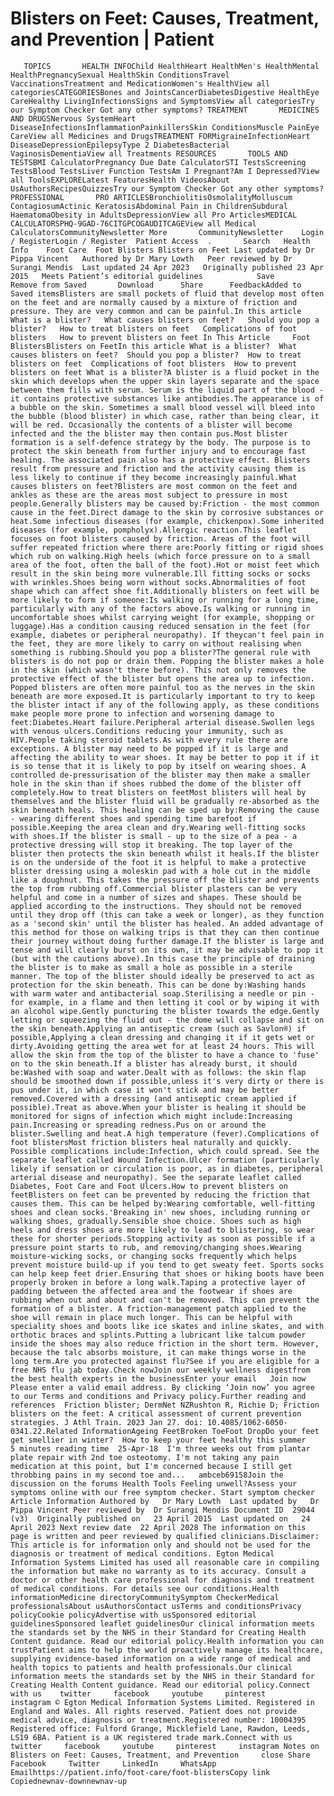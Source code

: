 # Blisters on Feet: Causes, Treatment, and Prevention | Patient

       TOPICS       HEALTH INFOChild HealthHeart HealthMen's HealthMental HealthPregnancySexual HealthSkin ConditionsTravel VaccinationsTreatment and MedicationWomen's HealthView all categoriesCATEGORIESBones and JointsCancerDiabetesDigestive HealthEye CareHealthy LivingInfectionsSigns and SymptomsView all categoriesTry our Symptom Checker Got any other symptoms? TREATMENT       MEDICINES AND DRUGSNervous SystemHeart DiseaseInfectionsInflammationPainkillersSkin ConditionsMuscle PainEye CareView all Medicines and DrugsTREATMENT FORMigraineInfectionHeart DiseaseDepressionEpilepsyType 2 DiabetesBacterial VaginosisDementiaView all Treatments RESOURCES       TOOLS AND TESTSBMI CalculatorPregnancy Due Date CalculatorSTI TestsScreening TestsBlood TestsLiver Function TestsAm I Pregnant?Am I Depressed?View all ToolsEXPLORELatest FeaturesHealth VideosAbout UsAuthorsRecipesQuizzesTry our Symptom Checker Got any other symptoms? PROFESSIONAL       PRO ARTICLESBronchiolitisOsmolalityMolluscum ContagiosumActinic KeratosisAbdominal Pain in ChildrenSubdural HaematomaObesity in AdultsDepressionView all Pro ArticlesMEDICAL CALCULATORSPHQ-9GAD-76CITGPCOGAUDITCAGEView all Medical CalculatorsCommunityNewsletter More       CommunityNewsletter    Login / RegisterLogin / Register  Patient Access  .       Search   Health Info    Foot Care  Foot Blisters Blisters on Feet Last updated by Dr Pippa Vincent   Authored by Dr Mary Lowth   Peer reviewed by Dr Surangi Mendis  Last updated 24 Apr 2023   Originally published 23 Apr 2015   Meets Patient’s editorial guidelines            Save       Remove from Saved       Download      Share      FeedbackAdded to  Saved itemsBlisters are small pockets of fluid that develop most often on the feet and are normally caused by a mixture of friction and pressure. They are very common and can be painful.In this article   What is a blister?   What causes blisters on feet?   Should you pop a blister?   How to treat blisters on feet   Complications of foot blisters   How to prevent blisters on feet In This Article     Foot BlistersBlisters on FeetIn this article What is a blister?  What causes blisters on feet?  Should you pop a blister?  How to treat blisters on feet  Complications of foot blisters  How to prevent blisters on feet What is a blister?A blister is a fluid pocket in the skin which develops when the upper skin layers separate and the space between them fills with serum. Serum is the liquid part of the blood - it contains protective substances like antibodies.The appearance is of a bubble on the skin. Sometimes a small blood vessel will bleed into the bubble (blood blister) in which case, rather than being clear, it will be red. Occasionally the contents of a blister will become infected and the the blister may then contain pus.Most blister formation is a self-defence strategy by the body. The purpose is to protect the skin beneath from further injury and to encourage fast healing. The associated pain also has a protective effect. Blisters result from pressure and friction and the activity causing them is less likely to continue if they become increasingly painful.What causes blisters on feet?Blisters are most common on the feet and ankles as these are the areas most subject to pressure in most people.Generally blisters may be caused by:Friction - the most common cause in the feet.Direct damage to the skin by corrosive substances or heat.Some infectious diseases (for example, chickenpox).Some inherited diseases (for example, pompholyx).Allergic reaction.This leaflet focuses on foot blisters caused by friction. Areas of the foot will suffer repeated friction where there are:Poorly fitting or rigid shoes which rub on walking.High heels (which force pressure on to a small area of the foot, often the ball of the foot).Hot or moist feet which result in the skin being more vulnerable.Ill fitting socks or socks with wrinkles.Shoes being worn without socks.Abnormalities of foot shape which can affect shoe fit.Additionally blisters on feet will be more likely to form if someone:Is walking or running for a long time, particularly with any of the factors above.Is walking or running in uncomfortable shoes whilst carrying weight (for example, shopping or luggage).Has a condition causing reduced sensation in the feet (for example, diabetes or peripheral neuropathy). If theycan't feel pain in the feet, they are more likely to carry on without realising when something is rubbing.Should you pop a blister?The general rule with blisters is do not pop or drain them. Popping the blister makes a hole in the skin (which wasn't there before). This not only removes the protective effect of the blister but opens the area up to infection. Popped blisters are often more painful too as the nerves in the skin beneath are more exposed.It is particularly important to try to keep the blister intact if any of the following apply, as these conditions make people more prone to infection and worsening damage to feet:Diabetes.Heart failure.Peripheral arterial disease.Swollen legs with venous ulcers.Conditions reducing your immunity, such as HIV.People taking steroid tablets.As with every rule there are exceptions. A blister may need to be popped if it is large and affecting the ability to wear shoes. It may be better to pop it if it is so tense that it is likely to pop by itself on wearing shoes. A controlled de-pressurisation of the blister may then make a smaller hole in the skin than if shoes rubbed the dome of the blister off completely.How to treat blisters on feetMost blisters will heal by themselves and the blister fluid will be gradually re-absorbed as the skin beneath heals. This healing can be sped up by:Removing the cause - wearing different shoes and spending time barefoot if possible.Keeping the area clean and dry.Wearing well-fitting socks with shoes.If the blister is small - up to the size of a pea - a protective dressing will stop it breaking. The top layer of the blister then protects the skin beneath whilst it heals.If the blister is on the underside of the foot it is helpful to make a protective blister dressing using a moleskin pad with a hole cut in the middle like a doughnut. This takes the pressure off the blister and prevents the top from rubbing off.Commercial blister plasters can be very helpful and come in a number of sizes and shapes. These should be applied according to the instructions. They should not be removed until they drop off (this can take a week or longer), as they function as a 'second skin' until the blister has healed. An added advantage of this method for those on walking trips is that they can then continue their journey without doing further damage.If the blister is large and tense and will clearly burst on its own, it may be advisable to pop it (but with the cautions above).In this case the principle of draining the blister is to make as small a hole as possible in a sterile manner. The top of the blister should ideally be preserved to act as protection for the skin beneath. This can be done by:Washing hands with warm water and antibacterial soap.Sterilising a needle or pin - for example, in a flame and then letting it cool or by wiping it with an alcohol wipe.Gently puncturing the blister towards the edge.Gently letting or squeezing the fluid out - the dome will collapse and sit on the skin beneath.Applying an antiseptic cream (such as Savlon®) if possible,Applying a clean dressing and changing it if it gets wet or dirty.Avoiding getting the area wet for at least 24 hours. This will allow the skin from the top of the blister to have a chance to 'fuse' on to the skin beneath.If a blister has already burst, it should be:Washed with soap and water.Dealt with as follows: the skin flap should be smoothed down if possible,unless it's very dirty or there is pus under it, in which case it won't stick and may be better removed.Covered with a dressing (and antiseptic cream applied if possible).Treat as above.When your blister is healing it should be monitored for signs of infection which might include:Increasing pain.Increasing or spreading redness.Pus on or around the blister.Swelling and heat.A high temperature (fever).Complications of foot blistersMost friction blisters heal naturally and quickly. Possible complications include:Infection, which could spread. See the separate leaflet called Wound Infection.Ulcer formation (particularly likely if sensation or circulation is poor, as in diabetes, peripheral arterial disease and neuropathy). See the separate leaflet called Diabetes, Foot Care and Foot Ulcers.How to prevent blisters on feetBlisters on feet can be prevented by reducing the friction that causes them. This can be helped by:Wearing comfortable, well-fitting shoes and clean socks.'Breaking in' new shoes, including running or walking shoes, gradually.Sensible shoe choice. Shoes such as high heels and dress shoes are more likely to lead to blistering, so wear these for shorter periods.Stopping activity as soon as possible if a pressure point starts to rub, and removing/changing shoes.Wearing moisture-wicking socks, or changing socks frequently which helps prevent moisture build-up if you tend to get sweaty feet. Sports socks can help keep feet drier.Ensuring that shoes or hiking boots have been properly broken in before a long walk.Taping a protective layer of padding between the affected area and the footwear if shoes are rubbing when out and about and can't be removed. This can prevent the formation of a blister. A friction-management patch applied to the shoe will remain in place much longer. This can be helpful with speciality shoes and boots like ice skates and inline skates, and with orthotic braces and splints.Putting a lubricant like talcum powder inside the shoes may also reduce friction in the short term. However, because the talc absorbs moisture, it can make things worse in the long term.Are you protected against flu?See if you are eligible for a free NHS flu jab today.Check nowJoin our weekly wellness digestfrom the best health experts in the businessEnter your email   Join now Please enter a valid email address. By clicking ‘Join now’ you agree to our Terms and conditions and Privacy policy.Further reading and references  Friction blister; DermNet NZRushton R, Richie D; Friction blisters on the feet: A critical assessment of current prevention strategies. J Athl Train. 2023 Jan 27. doi: 10.4085/1062-6050-0341.22.Related InformationAgeing FeetBroken ToeFoot DropDo your feet get smellier in winter?  How to keep your feet healthy this summer    5 minutes reading time  25-Apr-18  I'm three weeks out from plantar plate repair with 2nd toe osteotomy. I'm not taking any pain medication at this point, but I'm concerned because I still get throbbing pains in my second toe and...   ambceb69158Join the discussion on the forums Health Tools Feeling unwell?Assess your symptoms online with our free symptom checker. Start symptom checker Article Information Authored by   Dr Mary Lowth  Last updated by   Dr Pippa Vincent Peer reviewed by  Dr Surangi Mendis Document ID  29044 (v3)  Originally published on   23 April 2015  Last updated on   24 April 2023 Next review date  22 April 2028 The information on this page is written and peer reviewed by qualified clinicians.Disclaimer: This article is for information only and should not be used for the diagnosis or treatment of medical conditions. Egton Medical Information Systems Limited has used all reasonable care in compiling the information but make no warranty as to its accuracy. Consult a doctor or other health care professional for diagnosis and treatment of medical conditions. For details see our conditions.Health informationMedicine directoryCommunitySymptom CheckerMedical professionalsAbout usAuthorsContact usTerms and conditionsPrivacy policyCookie policyAdvertise with usSponsored editorial guidelinesSponsored leaflet guidelinesOur clinical information meets the standards set by the NHS in their Standard for Creating Health Content guidance. Read our editorial policy.Health information you can trustPatient aims to help the world proactively manage its healthcare, supplying evidence-based information on a wide range of medical and health topics to patients and health professionals.Our clinical information meets the standards set by the NHS in their Standard for Creating Health Content guidance. Read our editorial policy.Connect with us    twitter     facebook     youtube     pinterest     instagram © Egton Medical Information Systems Limited. Registered in England and Wales. All rights reserved. Patient does not provide medical advice, diagnosis or treatment.Registered number: 10004395 Registered office: Fulford Grange, Micklefield Lane, Rawdon, Leeds, LS19 6BA. Patient is a UK registered trade mark.Connect with us    twitter     facebook     youtube     pinterest     instagram Notes on Blisters on Feet: Causes, Treatment, and Prevention     close Share          Facebook     Twitter     LinkedIn     WhatsApp     Emailhttps://patient.info/foot-care/foot-blistersCopy link Copiednewnav-downnewnav-up


